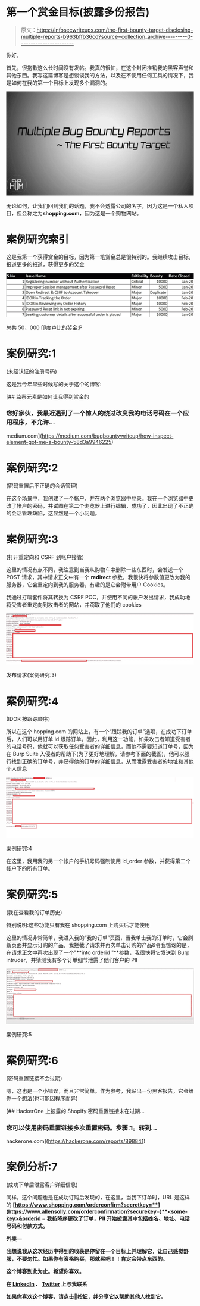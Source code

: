 # 第一个赏金目标(披露多份报告)

> 原文：<https://infosecwriteups.com/the-first-bounty-target-disclosing-multiple-reports-b963bffb36cd?source=collection_archive---------0----------------------->

你好，

首先，很抱歉这么长时间没有发帖。我真的很忙，在这个封闭推销我的黑客声誉和其他东西。我写这篇博客是想谈谈我的方法，以及在不使用任何工具的情况下，我是如何在我的第一个目标上发现多个漏洞的。

![](img/2bed9cfb57e7abee84dedd4b45e49b47.png)

无论如何，让我们回到我们的话题，我不会透露公司的名字，因为这是一个私人项目，但会称之为**shopping.com**，因为这是一个购物网站。

# 案例研究索引

这是我第一个获得赏金的目标，因为第一笔赏金总是很特别的。我继续攻击目标，报道更多的报道，获得更多的奖金

![](img/dcf0b37e0591119b4cf9880c15ef7466.png)

总共 50，000 印度卢比的奖金:P

# 案例研究:1

(未经认证的注册号码)

这是我今年早些时候写的关于这个的博客:

[](https://medium.com/bugbountywriteup/how-inspect-element-got-me-a-bounty-58d3a9946225) [## 监察元素是如何让我得到赏金的

### 您好家伙，我最近遇到了一个惊人的绕过改变我的电话号码在一个应用程序，不允许…

medium.com](https://medium.com/bugbountywriteup/how-inspect-element-got-me-a-bounty-58d3a9946225) 

# 案例研究:2

(密码重置后不正确的会话管理)

在这个场景中，我创建了一个帐户，并在两个浏览器中登录。我在一个浏览器中更改了帐户的密码，并试图在第二个浏览器上进行编辑，成功了，因此出现了不正确的会话管理缺陷，这显然是一个小问题。

# 案例研究:3

(打开重定向和 CSRF 到帐户接管)

这里的情况有点不同，我注意到当我从购物车中删除一些东西时，会发送一个 POST 请求，其中请求正文中有一个 **redirect** 参数，我很快将参数值更改为我的服务器，它会重定向到我的服务器，有趣的是它会附带用户 Cookies。

我通过打嗝套件将其转换为 CSRF POC，并使用不同的帐户发出请求，我成功地将受害者重定向到攻击者的网站，并窃取了他们的 cookies

![](img/9aabe25f0357ad0d3f0268eb09aa4a96.png)

发布请求(案例研究:3)

# 案例研究:4

(IDOR 按跟踪顺序)

所以在这个 hopping.com 的网站上，有一个“跟踪我的订单”选项，在成功下订单后，人们可以用订单 id 跟踪订单。因此，利用这一功能，如果攻击者知道受害者的电话号码，他就可以获取任何受害者的详细信息，而他不需要知道订单号，因为在 Burp Suite 入侵者的帮助下(为了更好地理解，请参考下面的截图)，他可以强行找到正确的订单号，并获得他的订单的详细信息，从而泄露受害者的地址和其他个人信息

![](img/a272d8a4837d567ffbb431ec9ad660bb.png)

案例研究:4

在这里，我用我的另一个帐户的手机号码强制使用 id_order 参数，并获得第二个帐户下的所有订单。

# 案例研究:5

(我在查看我的订单历史)

特别说明:这些功能只有我在 shopping.com 上购买后才能使用

这里的情况非常简单，我进入我的“我的订单”页面，当我单击我的订单时，它会刷新页面并显示订购的产品，我拦截了请求并再次单击订购的产品&令我惊讶的是，在请求正文中再次出现了一个"**into orderid "**参数，我很快将它发送到 Burp intruder，并猜测我有多个订单细节泄露了他们客户的 PII

![](img/6f6bd13c569edd56c25f2ce06719b6be.png)

案例研究:5

# 案例研究:6

(密码重置链接不会过期)

嗯，这也是一个小错误，而且非常简单。作为参考，我贴出一份黑客报告，它会给你一个想法(也可能因程序而异)

 [## HackerOne 上披露的 Shopify:密码重置链接未在过期...

### 您可以使用密码重置链接多次重置密码。步骤:1。转到…

hackerone.com](https://hackerone.com/reports/898841) 

# **案例分析:7**

(成功下单后泄露客户详细信息)

同样，这个问题也是在成功订购后发现的，在这里，当我下订单时，URL 是这样的:**[**https://www.shopping.com/orderconfirm?secretkey=**](https://www.allensolly.com/orderconfirmation?securekey=)**<some-key>&orderid =<orderid>** 我按降序更改了订单，PII 开始披露其中包括姓名、地址、电话号码和付款方式。**

****外卖—****

**我想说我从这次经历中得到的收获是停留在一个目标上并理解它，让自己感觉舒服，不要匆忙。如果你有资格购买，那就买吧！！肯定会带点东西的。**

**这个博客到此为止。希望你喜欢。**

**在 [LinkedIn](https://www.linkedin.com/in/adtyasoni) 、 [Twitter](https://twitter.com/hetroublemakr) 上与我联系**

**如果你喜欢这个博客，请点击👏按钮，并分享它以帮助其他人找到它。**